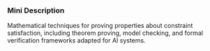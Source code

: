 ### Mini Description

Mathematical techniques for proving properties about constraint satisfaction, including theorem proving, model checking, and formal verification frameworks adapted for AI systems.
